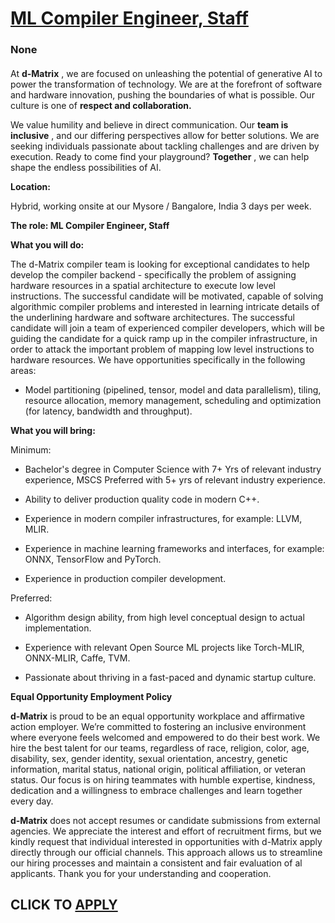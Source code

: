# [ML Compiler Engineer, Staff](https://www.remotewlb.com/apply/ml-compiler-engineer-staff-140246)  
### None  
####  

At **d-Matrix** , we are focused on unleashing the potential of generative AI to power the transformation of technology. We are at the forefront of software and hardware innovation, pushing the boundaries of what is possible. Our culture is one of **respect and collaboration.**

We value humility and believe in direct communication. Our **team is inclusive** , and our differing perspectives allow for better solutions. We are seeking individuals passionate about tackling challenges and are driven by execution. Ready to come find your playground? **Together** , we can help shape the endless possibilities of AI.

**Location:**

Hybrid, working onsite at our Mysore / Bangalore, India 3 days per week.

**The role: ML Compiler Engineer, Staff**

 **What you will do:**

The d-Matrix compiler team is looking for exceptional candidates to help develop the compiler backend - specifically the problem of assigning hardware resources in a spatial architecture to execute low level instructions. The successful candidate will be motivated, capable of solving algorithmic compiler problems and interested in learning intricate details of the underlining hardware and software architectures. The successful candidate will join a team of experienced compiler developers, which will be guiding the candidate for a quick ramp up in the compiler infrastructure, in order to attack the important problem of mapping low level instructions to hardware resources. We have opportunities specifically in the following areas:

  * Model partitioning (pipelined, tensor, model and data parallelism), tiling, resource allocation, memory management, scheduling and optimization (for latency, bandwidth and throughput).

 **What you will bring:**

Minimum:

  * Bachelor's degree in Computer Science with 7+ Yrs of relevant industry experience, MSCS Preferred with 5+ yrs of relevant industry experience. 

  * Ability to deliver production quality code in modern C++. 

  * Experience in modern compiler infrastructures, for example: LLVM, MLIR. 

  * Experience in machine learning frameworks and interfaces, for example: ONNX, TensorFlow and PyTorch.

  * Experience in production compiler development. 

Preferred:

  * Algorithm design ability, from high level conceptual design to actual implementation.

  * Experience with relevant Open Source ML projects like Torch-MLIR, ONNX-MLIR, Caffe, TVM.

  * Passionate about thriving in a fast-paced and dynamic startup culture.

 **Equal Opportunity Employment Policy**

 **d-Matrix** is proud to be an equal opportunity workplace and affirmative action employer. We’re committed to fostering an inclusive environment where everyone feels welcomed and empowered to do their best work. We hire the best talent for our teams, regardless of race, religion, color, age, disability, sex, gender identity, sexual orientation, ancestry, genetic information, marital status, national origin, political affiliation, or veteran status. Our focus is on hiring teammates with humble expertise, kindness, dedication and a willingness to embrace challenges and learn together every day.

 **d-Matrix** does not accept resumes or candidate submissions from external agencies. We appreciate the interest and effort of recruitment firms, but we kindly request that individual interested in opportunities with d-Matrix apply directly through our official channels. This approach allows us to streamline our hiring processes and maintain a consistent and fair evaluation of al applicants. Thank you for your understanding and cooperation.

  
## CLICK TO [APPLY](https://www.remotewlb.com/apply/ml-compiler-engineer-staff-140246)

